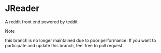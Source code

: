 # JReader
A reddit front end powered by teddit

> [!note]
> this branch is no longer maintained due to poor performance. If you want to participate and update this branch, feel free to pull request.
